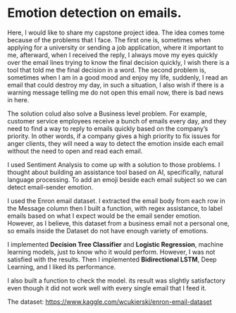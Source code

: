 # Emotion detection on emails.

Here, I would like to share my capstone project idea. The idea comes tome because of the problems that I face. The first one is, sometimes when applying for a university or sending a job application, where it important to me, afterward, when I received the reply, I always move my eyes quickly over the email lines trying to know the final decision quickly, I wish there is a tool that told me the final decision in a word. The second problem is, sometimes when I am in a good mood and enjoy my life, suddenly, I read an email that could destroy my day, in such a situation, I also wish if there is a warning message telling me do not open this email now, there is bad news in here. 

The solution colud also solve a Business level problem. For example, customer service employees receive a bunch of emails every day, and they need to find a way to reply to emails quickly based on the company’s priority. In other words, if a company gives a high priority to fix issues for anger clients, they will need a way to detect the emotion inside each email without the need to open and read each email. 

I used Sentiment Analysis to come up with a solution to those problems. I thought about building an assistance tool based on AI, specifically, natural language processing. To add an emoji beside each email subject so we can detect email-sender emotion.

I used the Enron email dataset. I extracted the email body from each row in the Message column then I built a function, with regex assistance, to label emails based on what I expect would be the email sender emotion. However, as I believe, this dataset from a business email not a personal one, so emails inside the Dataset do not have enough variety of emotions. 


I implemented **Decision Tree Classifier** and **Logistic Regression**, machine learning models, just to know who it would perform. However, I was not satisfied with the results. Then I implemented **Bidirectional LSTM**, Deep Learning, and I liked its performance. 

I also built a function to check the model. its result was slightly satisfactory even though it did not work well with every single email that I feed it.


The dataset: https://www.kaggle.com/wcukierski/enron-email-dataset



